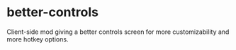 # better-controls
Client-side mod giving a better controls screen for more customizability and more hotkey options.

